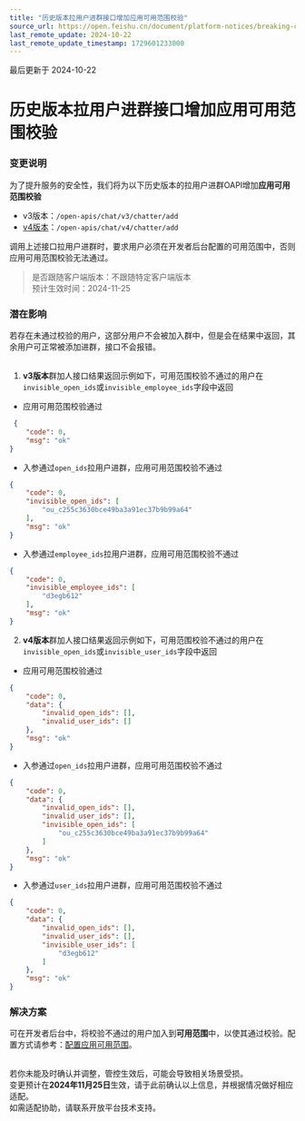 ```yaml
---
title: "历史版本拉用户进群接口增加应用可用范围校验"
source_url: https://open.feishu.cn/document/platform-notices/breaking-change/added-application-available-range-check-in-invitations
last_remote_update: 2024-10-22
last_remote_update_timestamp: 1729601233000
---
```

最后更新于 2024-10-22

# 历史版本拉用户进群接口增加应用可用范围校验
### 变更说明
为了提升服务的安全性，我们将为以下历史版本的拉用户进群OAPI增加**应用可用范围校验**
- v3版本：`/open-apis/chat/v3/chatter/add`
- [v4版本](https://open.feishu.cn/document/ukTMukTMukTM/ucTO5QjL3kTO04yN5kDN)：`/open-apis/chat/v4/chatter/add`

调用上述接口拉用户进群时，要求用户必须在开发者后台配置的可用范围中，否则应用可用范围校验无法通过。

>  是否跟随客户端版本：不跟随特定客户端版本<br>
>  预计生效时间：2024-11-25

### 潜在影响

若存在未通过校验的用户，这部分用户不会被加入群中，但是会在结果中返回，其余用户可正常被添加进群，接口不会报错。<br><br>
1. **v3版本**群加人接口结果返回示例如下，可用范围校验不通过的用户在`invisible_open_ids`或`invisible_employee_ids`字段中返回
- 应用可用范围校验通过

```json 
 {
    "code": 0,
    "msg": "ok"
}
``` 
- 入参通过`open_ids`拉用户进群，应用可用范围校验不通过
```json
{
    "code": 0,
    "invisible_open_ids": [
        "ou_c255c3630bce49ba3a91ec37b9b99a64"
    ],
    "msg": "ok"
}
```
- 入参通过`employee_ids`拉用户进群，应用可用范围校验不通过
```json
{
    "code": 0,
    "invisible_employee_ids": [
        "d3egb612"
    ],
    "msg": "ok"
}
```

2. **v4版本**群加人接口结果返回示例如下，可用范围校验不通过的用户在`invisible_open_ids`或`invisible_user_ids`字段中返回
- 应用可用范围校验通过
```json
{
    "code": 0,
    "data": {
        "invalid_open_ids": [],
        "invalid_user_ids": []
    },
    "msg": "ok"
}
```
- 入参通过`open_ids`拉用户进群，应用可用范围校验不通过
```json
{
    "code": 0,
    "data": {
        "invalid_open_ids": [],
        "invalid_user_ids": [],
        "invisible_open_ids": [
            "ou_c255c3630bce49ba3a91ec37b9b99a64"
        ]
    },
    "msg": "ok"
}
```
- 入参通过`user_ids`拉用户进群，应用可用范围校验不通过
```json
{
    "code": 0,
    "data": {
        "invalid_open_ids": [],
        "invalid_user_ids": [],
        "invisible_user_ids": [
            "d3egb612"
        ]
    },
    "msg": "ok"
}
```

### 解决方案
可在开发者后台中，将校验不通过的用户加入到**可用范围**中，以使其通过校验。配置方式请参考：[配置应用可用范围](https://open.feishu.cn/document/home/introduction-to-scope-and-authorization/availability)。

<br>若你未能及时确认并调整，管控生效后，可能会导致相关场景受损。<br>
变更预计在**2024年11月25日**生效，请于此前确认以上信息，并根据情况做好相应适配。<br>
如需适配协助，请联系开放平台技术支持。
